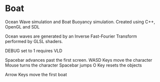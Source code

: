 # Boat
Ocean Wave simulation and Boat Buoyancy simulation.
Created using C++, OpenGL and SDL

Ocean waves are generated by an Inverse Fast-Fourier Transform performed by GLSL shaders.

DEBUG set to 1 requires VLD

Spacebar advances past the first screen.
WASD Keys move the character
Mouse turns the character
Spacebar jumps
O Key resets the objects

Arrow Keys move the first boat

